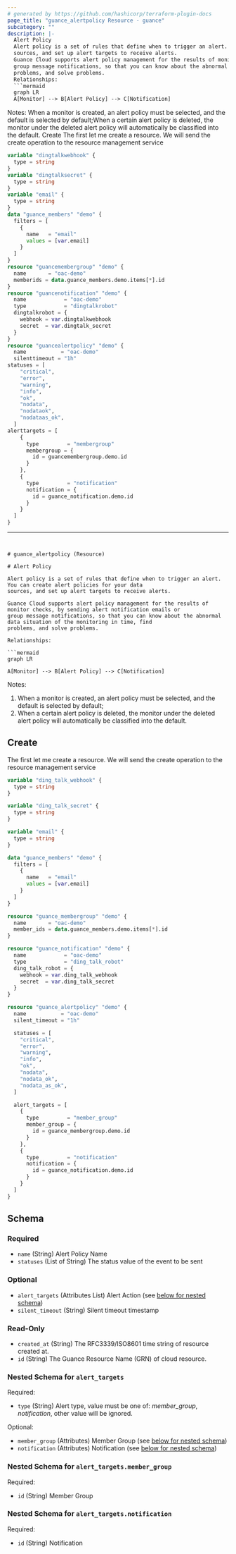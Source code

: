 ```yaml
---
# generated by https://github.com/hashicorp/terraform-plugin-docs
page_title: "guance_alertpolicy Resource - guance"
subcategory: ""
description: |-
  Alert Policy
  Alert policy is a set of rules that define when to trigger an alert. You can create alert policies for your data
  sources, and set up alert targets to receive alerts.
  Guance Cloud supports alert policy management for the results of monitor checks, by sending alert notification emails or
  group message notifications, so that you can know about the abnormal data situation of the monitoring in time, find
  problems, and solve problems.
  Relationships:
  ```mermaid
  graph LR
  A[Monitor] --> B[Alert Policy] --> C[Notification]
  ```
  Notes:
  When a monitor is created, an alert policy must be selected, and the default is selected by default;When a certain alert policy is deleted, the monitor under the deleted alert policy will automatically be classified
  into the default.
  Create
  The first let me create a resource. We will send the create operation to the resource management service
  ```terraform
  variable "dingtalkwebhook" {
    type = string
  }
  variable "dingtalksecret" {
    type = string
  }
  variable "email" {
    type = string
  }
  data "guance_members" "demo" {
    filters = [
      {
        name   = "email"
        values = [var.email]
      }
    ]
  }
  resource "guancemembergroup" "demo" {
    name       = "oac-demo"
    memberids = data.guance_members.demo.items[*].id
  }
  resource "guancenotification" "demo" {
    name            = "oac-demo"
    type            = "dingtalkrobot"
    dingtalkrobot = {
      webhook = var.dingtalkwebhook
      secret  = var.dingtalk_secret
    }
  }
  resource "guancealertpolicy" "demo" {
    name           = "oac-demo"
    silenttimeout = "1h"
  statuses = [
      "critical",
      "error",
      "warning",
      "info",
      "ok",
      "nodata",
      "nodataok",
      "nodataas_ok",
    ]
  alerttargets = [
      {
        type         = "membergroup"
        membergroup = {
          id = guancemembergroup.demo.id
        }
      },
      {
        type         = "notification"
        notification = {
          id = guance_notification.demo.id
        }
      }
    ]
  }
  ```
---
```


# guance_alertpolicy (Resource)

# Alert Policy

Alert policy is a set of rules that define when to trigger an alert. You can create alert policies for your data
sources, and set up alert targets to receive alerts.

Guance Cloud supports alert policy management for the results of monitor checks, by sending alert notification emails or
group message notifications, so that you can know about the abnormal data situation of the monitoring in time, find
problems, and solve problems.

Relationships:

```mermaid
graph LR

A[Monitor] --> B[Alert Policy] --> C[Notification]
```

Notes:

1. When a monitor is created, an alert policy must be selected, and the default is selected by default;
2. When a certain alert policy is deleted, the monitor under the deleted alert policy will automatically be classified
   into the default.

## Create

The first let me create a resource. We will send the create operation to the resource management service

```terraform
variable "ding_talk_webhook" {
  type = string
}

variable "ding_talk_secret" {
  type = string
}

variable "email" {
  type = string
}

data "guance_members" "demo" {
  filters = [
    {
      name   = "email"
      values = [var.email]
    }
  ]
}

resource "guance_membergroup" "demo" {
  name       = "oac-demo"
  member_ids = data.guance_members.demo.items[*].id
}

resource "guance_notification" "demo" {
  name            = "oac-demo"
  type            = "ding_talk_robot"
  ding_talk_robot = {
    webhook = var.ding_talk_webhook
    secret  = var.ding_talk_secret
  }
}

resource "guance_alertpolicy" "demo" {
  name           = "oac-demo"
  silent_timeout = "1h"

  statuses = [
    "critical",
    "error",
    "warning",
    "info",
    "ok",
    "nodata",
    "nodata_ok",
    "nodata_as_ok",
  ]

  alert_targets = [
    {
      type         = "member_group"
      member_group = {
        id = guance_membergroup.demo.id
      }
    },
    {
      type         = "notification"
      notification = {
        id = guance_notification.demo.id
      }
    }
  ]
}
```



<!-- schema generated by tfplugindocs -->
## Schema

### Required

- `name` (String) Alert Policy Name
- `statuses` (List of String) The status value of the event to be sent

### Optional

- `alert_targets` (Attributes List) Alert Action (see [below for nested schema](#nestedatt--alert_targets))
- `silent_timeout` (String) Silent timeout timestamp

### Read-Only

- `created_at` (String) The RFC3339/ISO8601 time string of resource created at.
- `id` (String) The Guance Resource Name (GRN) of cloud resource.

<a id="nestedatt--alert_targets"></a>
### Nested Schema for `alert_targets`

Required:

- `type` (String) Alert type, value must be one of: *member_group*, *notification*, other value will be ignored.

Optional:

- `member_group` (Attributes) Member Group (see [below for nested schema](#nestedatt--alert_targets--member_group))
- `notification` (Attributes) Notification (see [below for nested schema](#nestedatt--alert_targets--notification))

<a id="nestedatt--alert_targets--member_group"></a>
### Nested Schema for `alert_targets.member_group`

Required:

- `id` (String) Member Group


<a id="nestedatt--alert_targets--notification"></a>
### Nested Schema for `alert_targets.notification`

Required:

- `id` (String) Notification


